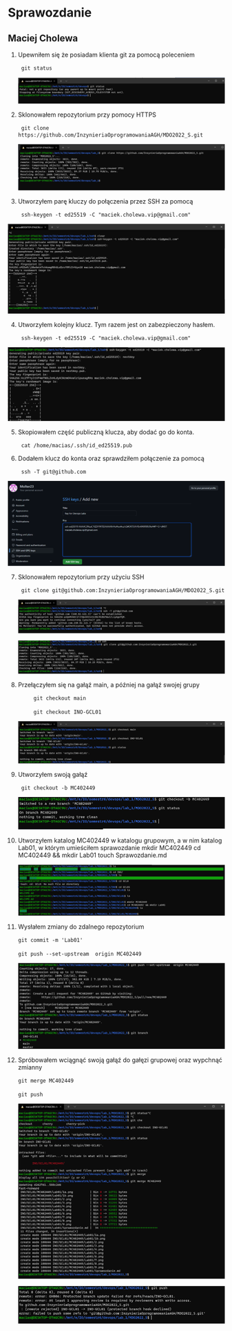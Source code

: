 # Sprawozdanie 

## Maciej Cholewa

1. Upewniłem się że posiadam klienta git za pomocą poleceniem 

        git status

    ![](1a.png)
2. Sklonowałem repozytorium przy pomocy HTTPS 

        git clone https://github.com/InzynieriaOprogramowaniaAGH/MDO2022_S.git

     ![](1b.png)

3. Utworzyłem parę kluczy do połączenia przez SSH za pomocą

        ssh-keygen -t ed25519 -C "maciek.cholewa.vip@gmail.com"

![](2.png)

4. Utworzyłem kolejny klucz. Tym razem jest on zabezpieczony hasłem.

        ssh-keygen -t ed25519 -C "maciek.cholewa.vip@gmail.com"

![](3.png)

5. Skopiowałem część publiczną klucza, aby dodać go do konta.

        cat /home/macias/.ssh/id_ed25519.pub

6. Dodałem klucz do konta oraz sprawdziłem połączenie za pomocą

        ssh -T git@github.com

![](4.png)

7. Sklonowałem repozytorium przy użyciu SSH

        git clone git@github.com:InzynieriaOprogramowaniaAGH/MDO2022_S.git

    ![](5.png)

    ![](6.png)

8. Przełączyłem się na gałąź main, a później na gałąź swojej grupy

            git checkout main

            git checkout INO-GCL01

    ![](7.png)

9. Utworzyłem swoją gałąź

        git checkout -b MC402449

    ![](8.png)

10. Utworzyłem katalog MC402449 w katalogu grupowym, a w nim katalog Lab01, w którym umieściłem sprawozdanie
        mkdir MC402449
        cd MC402449 && mkdir Lab01
        touch Sprawozdanie.md

    ![](9.png)

11. Wysłałem zmiany do zdalnego repozytorium

        git commit -m 'Lab01'

        git push --set-upstream  origin MC402449

    ![](10a.png)

12. Spróbowałem wciągnąć swoją gałąź do gałęzi grupowej oraz wypchnąć zmianny 

        git merge MC402449

        git push

    ![](11.png)

    ![](12.png)

